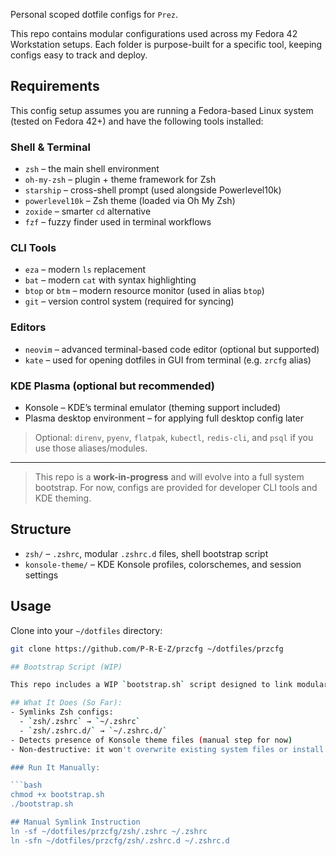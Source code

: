 Personal scoped dotfile configs for `Prez`.

This repo contains modular configurations used across my Fedora 42 Workstation setups. Each folder is purpose-built for a specific tool, keeping configs easy to track and deploy.

## Requirements

This config setup assumes you are running a Fedora-based Linux system (tested on Fedora 42+) and have the following tools installed:

### Shell & Terminal
- `zsh` – the main shell environment
- `oh-my-zsh` – plugin + theme framework for Zsh
- `starship` – cross-shell prompt (used alongside Powerlevel10k)
- `powerlevel10k` – Zsh theme (loaded via Oh My Zsh)
- `zoxide` – smarter `cd` alternative
- `fzf` – fuzzy finder used in terminal workflows

### CLI Tools
- `eza` – modern `ls` replacement
- `bat` – modern `cat` with syntax highlighting
- `btop` or `btm` – modern resource monitor (used in alias `btop`)
- `git` – version control system (required for syncing)

### Editors
- `neovim` – advanced terminal-based code editor (optional but supported)
- `kate` – used for opening dotfiles in GUI from terminal (e.g. `zrcfg` alias)

### KDE Plasma (optional but recommended)
- Konsole – KDE’s terminal emulator (theming support included)
- Plasma desktop environment – for applying full desktop config later

> Optional: `direnv`, `pyenv`, `flatpak`, `kubectl`, `redis-cli`, and `psql` if you use those aliases/modules.

---

> This repo is a **work-in-progress** and will evolve into a full system bootstrap. For now, configs are provided for developer CLI tools and KDE theming.


## Structure

- `zsh/` – `.zshrc`, modular `.zshrc.d` files, shell bootstrap script
- `konsole-theme/` – KDE Konsole profiles, colorschemes, and session settings

## Usage

Clone into your `~/dotfiles` directory:

```bash
git clone https://github.com/P-R-E-Z/przcfg ~/dotfiles/przcfg

## Bootstrap Script (WIP)

This repo includes a WIP `bootstrap.sh` script designed to link modular configuration files into your home directory.

## What It Does (So Far):
- Symlinks Zsh configs:
  - `zsh/.zshrc` → `~/.zshrc`
  - `zsh/.zshrc.d/` → `~/.zshrc.d/`
- Detects presence of Konsole theme files (manual step for now)
- Non-destructive: it won't overwrite existing system files or install any packages yet

### Run It Manually:

```bash
chmod +x bootstrap.sh
./bootstrap.sh

## Manual Symlink Instruction
ln -sf ~/dotfiles/przcfg/zsh/.zshrc ~/.zshrc
ln -sfn ~/dotfiles/przcfg/zsh/.zshrc.d ~/.zshrc.d

